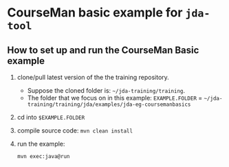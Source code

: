 # CourseMan basic example for `jda-tool`

## How to set up and run the CourseMan Basic example
1. clone/pull latest version of the the training repository.
   - Suppose the cloned folder is: `~/jda-training/training`.
   - The folder that we focus on in this example:
      `EXAMPLE.FOLDER` = `~/jda-training/training/jda/examples/jda-eg-coursemanbasics`

2. cd into `$EXAMPLE.FOLDER`
3. compile source code: `mvn clean install`
4. run the example:

    `mvn exec:java@run`
